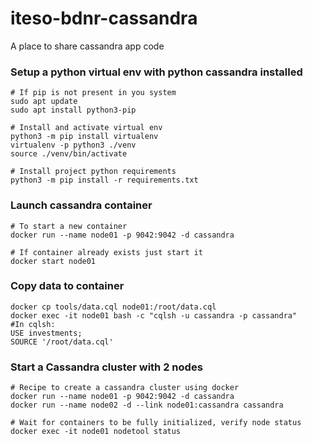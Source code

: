 # iteso-bdnr-cassandra

A place to share cassandra app code

### Setup a python virtual env with python cassandra installed
```
# If pip is not present in you system
sudo apt update
sudo apt install python3-pip

# Install and activate virtual env
python3 -m pip install virtualenv
virtualenv -p python3 ./venv
source ./venv/bin/activate

# Install project python requirements
python3 -m pip install -r requirements.txt
```


### Launch cassandra container
```
# To start a new container
docker run --name node01 -p 9042:9042 -d cassandra

# If container already exists just start it
docker start node01
```

### Copy data to container
```
docker cp tools/data.cql node01:/root/data.cql
docker exec -it node01 bash -c "cqlsh -u cassandra -p cassandra"
#In cqlsh:
USE investments;
SOURCE '/root/data.cql'
```

### Start a Cassandra cluster with 2 nodes
```
# Recipe to create a cassandra cluster using docker
docker run --name node01 -p 9042:9042 -d cassandra
docker run --name node02 -d --link node01:cassandra cassandra

# Wait for containers to be fully initialized, verify node status
docker exec -it node01 nodetool status
```
